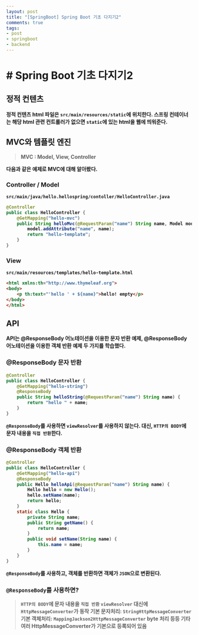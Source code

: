 ```yaml
---
layout: post
title: "[SpringBoot] Spring Boot 기초 다지기2"
comments: true
tags:
- post
- springboot
- backend
---
```

# <strong># Spring Boot 기초 다지기2</strong>  

## <strong>정적 컨텐츠<strong>
정적 컨텐츠 html 파일은 `src/main/resources/static`에 위치한다. 스프링 컨테이너는 해당 html 관련 컨트롤러가 없으면 `static`에 있는 html을 웹에 띄워준다.

## <strong>MVC와 템플릿 엔진</strong>
> MVC : Model, View, Controller

다음과 같은 예제로 MVC에 대해 알아봤다.
### <strong>Controller / Model</strong>
`src/main/java/hello.hellospring/contoller/HelloController.java`
```java
@Controller
public class HelloController {
    @GetMapping("hello-mvc")
    public String helloMvc(@RequestParam("name") String name, Model model) {
        model.addAttribute("name", name);
        return "hello-template";
    }
}
```

### <strong>View</strong>
`src/main/resources/templates/hello-template.html`
```html
<html xmlns:th="http://www.thymeleaf.org">
<body>
    <p th:text="'hello ' + ${name}">hello! empty</p>
</body>
</html>
```

## <strong>API</strong>
API는 @ResponseBody 어노테이션을 이용한 문자 반환 예제, @ResponseBody 어노테이션을 이용한 객체 반환 예제 두 가지를 학습했다.
### <strong>@ResponseBody 문자 반환</strong>
```java
@Controller
public class HelloController {
    @GetMapping("hello-string")
    @ResponseBody
    public String helloString(@RequestParam("name") String name) {
        return "hello " + name;
    }
}
```
`@ResponseBody`를 사용하면 `viewResolver`를 사용하지 않는다. 대신, `HTTP의 BODY`에 문자 내용을 `직접 반환`한다.


### <strong>@ResponseBody 객체 반환</strong>
```java
@Controller
public class HelloController {
    @GetMapping("hello-api")
    @ResponseBody
    public Hello helloApi(@RequestParam("name") String name) {
        Hello hello = new Hello();
        hello.setName(name);
        return hello;
    }
    static class Hello {
        private String name;
        public String getName() {
            return name;
        }
        public void setName(String name) {
            this.name = name;
        }
    }
}
```
`@ResponseBody`를 사용하고, 객체를 반환하면 객체가 `JSON`으로 변환된다.

### <strong> `@ResponseBody`를 사용하면? </strong>
> `HTTP의 BODY`에 문자 내용을 `직접 반환`
> `viewResolver` 대신에 `HttpMessageConverter`가 동작
> 기본 문자처리: `StringHttpMessageConverter`
> 기본 객체처리: `MappingJackson2HttpMessageConverter`
> byte 처리 등등 기타 여러 HttpMessageConverter가 기본으로 등록되어 있음
